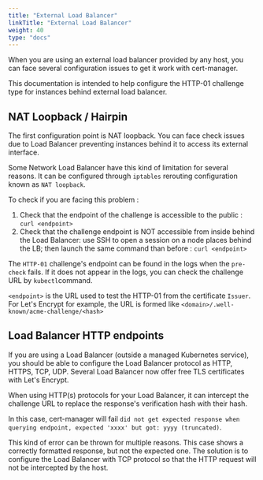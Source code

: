 ```yaml
---
title: "External Load Balancer"
linkTitle: "External Load Balancer"
weight: 40
type: "docs"
---
```


When you are using an external load balancer provided by any host, you can face several configuration issues to get it work with cert-manager.

This documentation is intended to help configure the HTTP-01 challenge type for instances behind external load balancer.

## NAT Loopback / Hairpin

The first configuration point is NAT loopback. You can face check issues due to Load Balancer preventing instances behind it to access its external interface.

Some Network Load Balancer have this kind of limitation for several reasons. It can be configured through `iptables` rerouting configuration known as `NAT loopback`.

To check if you are facing this problem :

1. Check that the endpoint of the challenge is accessible to the public : `curl <endpoint>`
2. Check that the challenge endpoint is NOT accessible from inside behind the Load Balancer: use SSH to open a session on a node places behind the LB; then launch the same command than before : `curl <endpoint>`

The `HTTP-01` challenge's endpoint can be found in the logs when the `pre-check` fails. If it does not appear in the logs, you can check the challenge URL by `kubectl`command.

`<endpoint>` is the URL used to test the HTTP-01 from the certificate `Issuer`. For Let's Encrypt for example, the URL is formed like `<domain>/.well-known/acme-challenge/<hash>`


## Load Balancer HTTP endpoints

If you are using a Load Balancer (outside a managed Kubernetes service), you should be able to configure the Load Balancer protocol as HTTP, HTTPS, TCP, UDP. Several Load Balancer now offer free TLS certificates with Let's Encrypt.

When using HTTP(s) protocols for your Load Balancer, it can intercept the challenge URL to replace the response's verification hash with their hash.

In this case, cert-manager will fail `did not get expected response when querying endpoint, expected 'xxxx' but got: yyyy (truncated)`.

This kind of error can be thrown for multiple reasons. This case shows a correctly formatted response, but not the expected one. The solution is to configure the Load Balancer with TCP protocol so that the HTTP request will not be intercepted by the host.
